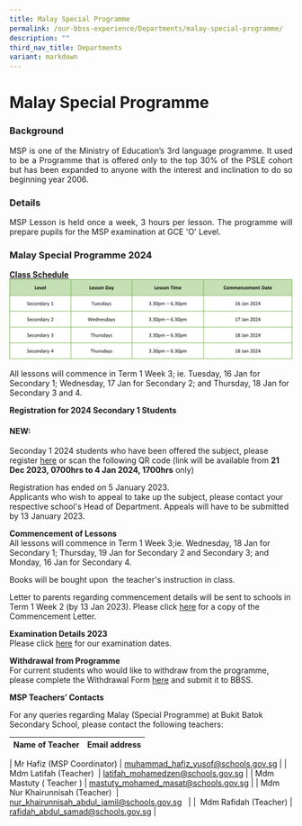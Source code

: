 ```yaml
---
title: Malay Special Programme
permalink: /our-bbss-experience/Departments/malay-special-programme/
description: ""
third_nav_title: Departments
variant: markdown
---
```

# Malay Special Programme


### Background
<p style="text-align: justify;">MSP is one of the Ministry of Education’s 3rd language programme. It used to be a Programme that is offered only to the top 30% of the PSLE cohort but has been expanded to anyone with the interest and inclination to do so beginning year 2006.</p>

### Details
<p style="text-align: justify;">MSP Lesson is held once a week, 3 hours per lesson. The programme will prepare pupils for the MSP examination at GCE 'O' Level.</p>


### Malay Special Programme 2024

<b><u>Class Schedule</u></b>
![](/images/Our%20BBSS%20Experience/MSP/MSP_Timetable_2024.png)

All lessons will commence in Term 1 Week 3; ie. Tuesday, 16 Jan for Secondary 1; Wednesday, 17 Jan for Secondary 2; and Thursday, 18 Jan for Secondary 3 and 4.

**Registration for 2024 Secondary 1 Students**

#### **NEW**:
Seconday 1 2024 students who have been offered the subject, please register [here](https://go.gov.sg/bukitbatok2024) or scan the following QR code (link will be available from **21 Dec 2023, 0700hrs to 4 Jan 2024, 1700hrs** only)

Registration has ended on 5 January 2023.  
Applicants who wish to appeal to take up the subject, please contact your respective school's Head of Department. Appeals will have to be submitted by 13 January 2023.

**Commencement of Lessons**  
All lessons will commence in Term 1 Week 3;ie. Wednesday, 18 Jan for Secondary 1; Thursday, 19 Jan for Secondary 2 and Secondary 3; and Monday, 16 Jan for Secondary 4.

Books will be bought upon&nbsp; the teacher's instruction in class.

Letter to parents regarding commencement details will be sent to schools in Term 1 Week 2 (by 13 Jan 2023). Please click&nbsp;[here](https://drive.google.com/file/d/12yhrF7R1knXRdmlAqMiaoagd1U7jV5Kz/view?usp=share_link) for a copy of the Commencement Letter.

**Examination Details 2023**  
Please click&nbsp;[here](https://drive.google.com/file/d/1nDaMWiIHMeVFeirf7b-GYNfaG3WyFTQn/view?usp=share_link)&nbsp;for our examination dates.

**Withdrawal from Programme**  
For current students who would like to withdraw from the programme, please complete the Withdrawal Form&nbsp;[here](https://drive.google.com/file/d/1mp94Uu4le4iGdYJpsK5ix2zd_ezln-MF/view?usp=share_link)&nbsp;and submit it to BBSS.  

**MSP Teachers’ Contacts**&nbsp;&nbsp;

For any queries regarding Malay (Special Programme) at Bukit Batok Secondary School, please contact the following teachers:

| Name of Teacher | Email address |
| --- | --- |
| 
Mr Hafiz (MSP Coordinator) | muhammad_hafiz_yusof@schools.gov.sg |
| Mdm Latifah (Teacher)&nbsp; | latifah_mohamedzen@schools.gov.sg |
| Mdm Mastuty ( Teacher ) | mastuty_mohamed_masat@schools.gov.sg |
| Mdm Nur Khairunnisah (Teacher)&nbsp; | nur_khairunnisah_abdul_jamil@schools.gov.sg&nbsp;&nbsp; |
| &nbsp;Mdm Rafidah (Teacher) | rafidah_abdul_samad@schools.gov.sg |